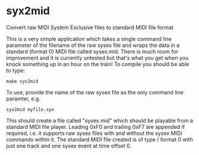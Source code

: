 # syx2mid
Convert raw MIDI System Exclusive files to standard MIDI file format

This is a very simple application which takes a single command line parameter of the filename of the raw sysex file and wraps the data in a standard (format 0) MIDI file called sysex.mid. There is much room for improvement and it is currently untested but that's what you get when you knock something up in an hour on the train!
To compile you should be able to type:

    make syx2mid

To use, provide the name of the raw sysex file as the only command line paramter, e.g.

    syx2mid myfile.syx

This should create a file called "sysex.mid" which should be playable from a standard MIDI file  player. Leading 0xF0 and trailing 0xF7 are appended if required, i.e. it supports raw sysex files with and without the sysex MIDI commands within it. The standard MIDI file created is of type / format 0 with just one track and one sysex event at time offset 0.
